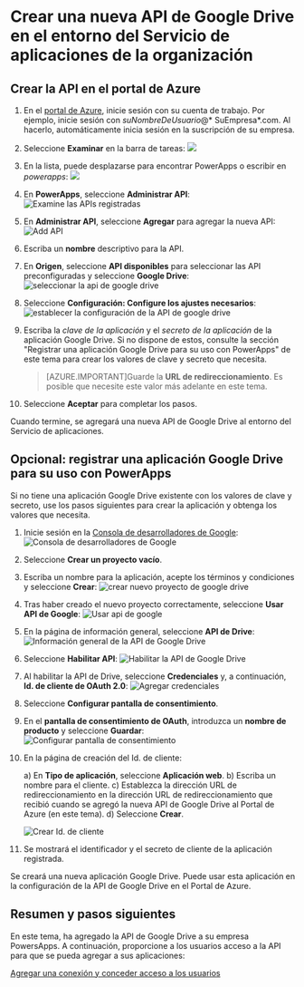 <properties
	pageTitle="Agregar la API de Google Drive a PowerApps Enterprise | Microsoft Azure"
	description="Crear o configurar una nueva API de Google Drive en el entorno del Servicio de aplicaciones de la organización"
	services=""
    suite="powerapps"
	documentationCenter="" 
	authors="rajeshramabathiran"
	manager="dwrede"
	editor=""/>

<tags
   ms.service="powerapps"
   ms.devlang="na"
   ms.topic="article"
   ms.tgt_pltfrm="na"
   ms.workload="na" 
   ms.date="11/25/2015"
   ms.author="litran"/>

# Crear una nueva API de Google Drive en el entorno del Servicio de aplicaciones de la organización

## Crear la API en el portal de Azure

1. En el [portal de Azure](https://portal.azure.com/), inicie sesión con su cuenta de trabajo. Por ejemplo, inicie sesión con *suNombreDeUsuario*@* SuEmpresa*.com. Al hacerlo, automáticamente inicia sesión en la suscripción de su empresa.
 
2. Seleccione **Examinar** en la barra de tareas: ![][15]

3. En la lista, puede desplazarse para encontrar PowerApps o escribir en *powerapps*: ![][16]

4. En **PowerApps**, seleccione **Administrar API**: ![Examine las APIs registradas][1]

5. En **Administrar API**, seleccione **Agregar** para agregar la nueva API: ![Add API][2]

6. Escriba un **nombre** descriptivo para la API.
	
7. En **Origen**, seleccione **API disponibles** para seleccionar las API preconfiguradas y seleccione **Google Drive**: ![seleccionar la api de google drive][3]

8. Seleccione **Configuración: Configure los ajustes necesarios**: ![establecer la configuración de la API de google drive][4]

9. Escriba la *clave de la aplicación* y el *secreto de la aplicación* de la aplicación Google Drive. Si no dispone de estos, consulte la sección "Registrar una aplicación Google Drive para su uso con PowerApps" de este tema para crear los valores de clave y secreto que necesita.

	> [AZURE.IMPORTANT]Guarde la **URL de redireccionamiento**. Es posible que necesite este valor más adelante en este tema.

10. Seleccione **Aceptar** para completar los pasos.

Cuando termine, se agregará una nueva API de Google Drive al entorno del Servicio de aplicaciones.


## Opcional: registrar una aplicación Google Drive para su uso con PowerApps

Si no tiene una aplicación Google Drive existente con los valores de clave y secreto, use los pasos siguientes para crear la aplicación y obtenga los valores que necesita.

1. Inicie sesión en la [Consola de desarrolladores de Google][5]\: ![Consola de desarrolladores de Google][6]

2. Seleccione **Crear un proyecto vacío**.

3. Escriba un nombre para la aplicación, acepte los términos y condiciones y seleccione **Crear**: ![crear nuevo proyecto de google drive][7]

4. Tras haber creado el nuevo proyecto correctamente, seleccione **Usar API de Google**: ![Usar api de google][8]

5. En la página de información general, seleccione **API de Drive**: ![Información general de la API de Google Drive][9]

6. Seleccione **Habilitar API**: ![Habilitar la API de Google Drive][10]

7. Al habilitar la API de Drive, seleccione **Credenciales** y, a continuación, **Id. de cliente de OAuth 2.0**: ![Agregar credenciales][12]

8. Seleccione **Configurar pantalla de consentimiento**.

9. En el **pantalla de consentimiento de OAuth**, introduzca un **nombre de producto** y seleccione **Guardar**: ![Configurar pantalla de consentimiento][13]

10. En la página de creación del Id. de cliente:

	a) En **Tipo de aplicación**, seleccione **Aplicación web**. b) Escriba un nombre para el cliente. c) Establezca la dirección URL de redireccionamiento en la dirección URL de redireccionamiento que recibió cuando se agregó la nueva API de Google Drive al Portal de Azure (en este tema). d) Seleccione **Crear**.

	![Crear Id. de cliente][14]

11. Se mostrará el identificador y el secreto de cliente de la aplicación registrada.

Se creará una nueva aplicación Google Drive. Puede usar esta aplicación en la configuración de la API de Google Drive en el Portal de Azure.

## Resumen y pasos siguientes
En este tema, ha agregado la API de Google Drive a su empresa PowersApps. A continuación, proporcione a los usuarios acceso a la API para que se pueda agregar a sus aplicaciones:

[Agregar una conexión y conceder acceso a los usuarios](powerapps-manage-api-connection-user-access.md)


<!--References-->
[1]: ./media/powerapps-create-api-googledrive/browse-to-registered-apis.PNG
[2]: ./media/powerapps-create-api-googledrive/add-api.PNG
[3]: ./media/powerapps-create-api-googledrive/select-googledrive-api.PNG
[4]: ./media/powerapps-create-api-googledrive/configure-googledrive-api.PNG
[5]: https://console.developers.google.com/
[6]: ./media/powerapps-create-api-googledrive/google-developers-console.PNG
[7]: ./media/powerapps-create-api-googledrive/googledrive-create-project.PNG
[8]: ./media/powerapps-create-api-googledrive/use-google-apis.PNG
[9]: ./media/powerapps-create-api-googledrive/googledrive-api-overview.PNG
[10]: ./media/powerapps-create-api-googledrive/enable-googledrive-api.PNG
[11]: ./media/powerapps-create-api-googledrive/googledrive-api-credentials.PNG
[12]: ./media/powerapps-create-api-googledrive/googledrive-api-credentials-add.PNG
[13]: ./media/powerapps-create-api-googledrive/configure-consent-screen.PNG
[14]: ./media/powerapps-create-api-googledrive/create-client-id.PNG
[15]: ./media/powerapps-create-api-googledrive/browseall.png
[16]: ./media/powerapps-create-api-googledrive/allresources.png

<!---HONumber=AcomDC_1203_2015-->